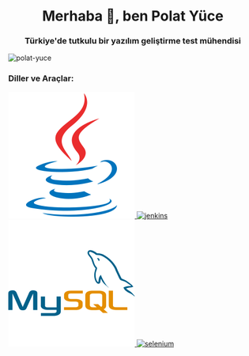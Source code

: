 <h1 align="center">Merhaba 👋, ben Polat Yüce</h1>
<h3 align="center">Türkiye'de tutkulu bir yazılım geliştirme test mühendisi</h3>

<p align="left"> <img src="https://komarev.com/ghpvc/?username=polat-yuce&label=Profile%20views&color=0e75b6&style=flat" alt="polat-yuce" /> </p>




<p align="left">
</p>

<h3 align="left">Diller ve Araçlar:</h3>
<p align="left"> <a href="https://www.java.com" target = "_blank" rel = "noreferrer"> <img src="https://raw.githubusercontent.com/devicons/devicon/master/icons/java/java-original.svg" alt="java" genişlik="10" yükseklik="10"/> </a> <a href="https://www.jenkins.io" target="_blank" rel="noreferrer"> <img src="https://www.vectorlogo.zone/logos/jenkins/jenkins-icon.svg" alt="jenkins" genişlik="40" yükseklik="40"/> </a> <a href="https://www.mysql.com/" target="_blank" rel="noreferrer"> <img src="https://raw.githubusercontent.com/devicons/devicon/master/icons/mysql/mysql-original-wordmark.svg" alt="mysql" genişlik="40" yükseklik="40"/> </a> <a href="https://www.selenium.dev" target="_blank" rel="noreferrer"> <img src="https://raw.githubusercontent.com/detain/svg-logos/780f25886640cef088af994181646db2f6b1a3f8/svg/selenium-logo.svg" alt="selenium" width="40" height="40"/> </a> </p>
